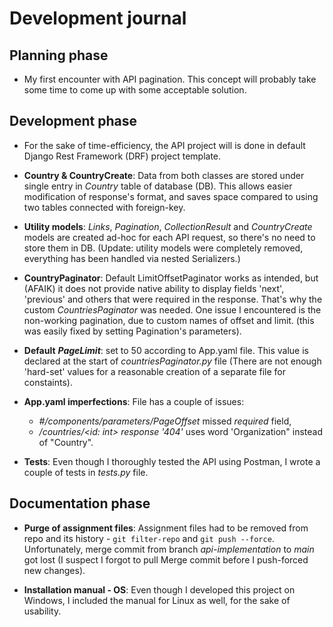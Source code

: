 # Development journal
## Planning phase
- My first encounter with API pagination. This concept will probably take some time to come up with some acceptable solution.

## Development phase
- For the sake of time-efficiency, the API project will is done in default Django Rest Framework (DRF) project template.

- **Country & CountryCreate**: Data from both classes are stored under single entry in _*Country*_ table of database (DB). This allows easier modification of response's format, and saves space compared to using two tables connected with foreign-key.

- **Utility models**: _*Links*_, _*Pagination*_, _*CollectionResult*_ and _*CountryCreate*_ models are created ad-hoc for each API request, so there's no need to store them in DB. (Update: utility models were completely removed, everything has been handled via nested Serializers.)

- **CountryPaginator**: Default LimitOffsetPaginator works as intended, but (AFAIK) it does not provide native ability to display fields 'next', 'previous' and others that were required in the response. That's why the custom _*CountriesPaginator*_ was needed. One issue I encountered is the non-working pagination,  due to custom names of offset and limit. (this was easily fixed by setting Pagination's parameters).

- **Default** _**PageLimit**_: set to 50 according to App.yaml file. This value is declared at the start of _*countriesPaginator.py*_ file (There are not enough 'hard-set' values for a reasonable creation of a separate file for constaints).

- **App.yaml imperfections**: File has a couple of issues:
    -  _*#/components/parameters/PageOffset*_ missed *required* field,
    - _*/countries/<id: int> response '404'*_ uses word 'Organization" instead of "Country".

- **Tests**: Even though I thoroughly tested the API using Postman, I wrote a couple of tests in _*tests.py*_ file.

## Documentation phase
- **Purge of assignment files**: Assignment files had to be removed from repo and its history - ```git filter-repo``` and ```git push --force```. \
Unfortunately, merge commit from branch _*api-implementation*_ to _*main*_ got lost (I suspect I forgot to pull Merge commit before I push-forced new changes).

- **Installation manual - OS**: Even though I developed this project on Windows, I included the manual for Linux as well, for the sake of usability.